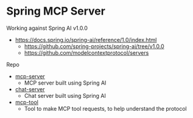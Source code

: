 
# Spring MCP Server 

Working against Spring AI v1.0.0

- https://docs.spring.io/spring-ai/reference/1.0/index.html
  - https://github.com/spring-projects/spring-ai/tree/v1.0.0
  - https://github.com/modelcontextprotocol/servers

Repo
- [mcp-server](./mcp-server)
  - MCP server built using Spring AI
- [chat-server](./chat-server)
  - Chat server built using Spring AI
- [mcp-tool](./mcp-tool)
  - Tool to make MCP tool requests, to help understand the protocol
